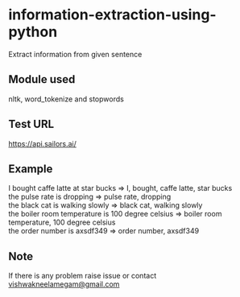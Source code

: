 # information-extraction-using-python
Extract information from given sentence
## Module used
nltk, word_tokenize and stopwords
## Test URL
https://api.sailors.ai/
## Example
I bought caffe latte at star bucks => I, bought, caffe latte, star bucks</br>
the pulse rate is dropping => pulse rate, dropping</br>
the black cat is walking slowly => black cat, walking slowly</br>
the boiler room temperature is 100 degree celsius => boiler room temperature, 100 degree celsius</br>
the order number is axsdf349 => order number, axsdf349
## Note
If there is any problem raise issue or contact vishwakneelamegam@gmail.com
